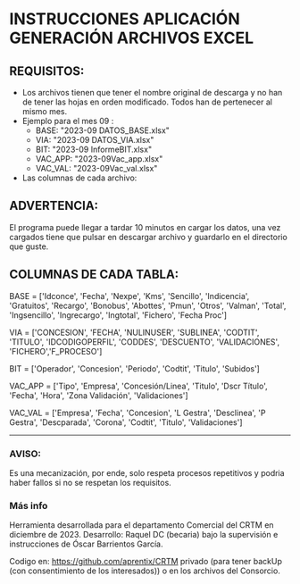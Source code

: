 # INSTRUCCIONES APLICACIÓN GENERACIÓN ARCHIVOS EXCEL

## REQUISITOS:
- Los archivos tienen que tener el nombre original de descarga y no han de tener las hojas en orden modificado. Todos han de pertenecer al mismo mes. 
- Ejemplo para el mes 09 :
    - BASE: "2023-09 DATOS_BASE.xlsx"
    - VIA: "2023-09 DATOS_VIA.xlsx"
    - BIT: "2023-09 InformeBIT.xlsx"
    - VAC_APP: "2023-09Vac_app.xlsx"
    - VAC_VAL: "2023-09Vac_val.xlsx"
- Las columnas de cada archivo:

## ADVERTENCIA:
El programa puede llegar a tardar 10 minutos en cargar los datos, una vez cargados tiene que pulsar en descargar archivo y guardarlo en el directorio que guste.

## COLUMNAS DE CADA TABLA:
BASE = ['Idconce', 'Fecha', 'Nexpe', 'Kms', 'Sencillo', 'Indicencia',
'Gratuitos', 'Recargo', 'Bonobus', 'Abottes', 'Pmun', 'Otros', 'Valman',
'Total', 'Ingsencillo', 'Ingrecargo', 'Ingtotal', 'Fichero',
'Fecha Proc']

VIA = ['CONCESION', 'FECHA', 'NULINUSER', 'SUBLINEA', 'CODTIT', 'TITULO',
'IDCODIGOPERFIL', 'CODDES', 'DESCUENTO', 'VALIDACIONES', 'FICHERO','F_PROCESO']

BIT = ['Operador', 'Concesion', 'Periodo', 'Codtit', 'Titulo', 'Subidos']

VAC_APP = ['Tipo', 'Empresa', 'Concesión/Linea', 'Titulo', 'Dscr Título', 'Fecha',
'Hora', 'Zona Validación', 'Validaciones']

VAC_VAL = ['Empresa', 'Fecha', 'Concesion', 'L Gestra', 'Desclinea', 'P Gestra',
'Descparada', 'Corona', 'Codtit', 'Titulo', 'Validaciones']


---

### AVISO: 
Es una mecanización, por ende, solo respeta procesos repetitivos y podria haber fallos si no se respetan los requisitos.

### Más info
Herramienta desarrollada para el departamento Comercial del CRTM en diciembre de 2023.
Desarrollo: Raquel DC (becaria) bajo la supervisión e instrucciones de Óscar Barrientos García.

Codigo en: https://github.com/aprentix/CRTM privado (para tener backUp (con consentimiento de los interesados)) o en los archivos del Consorcio.
